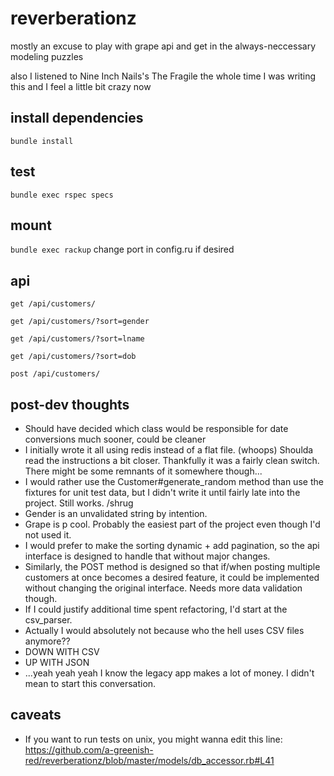 # reverberationz
mostly an excuse to play with grape api and get in the always-neccessary modeling puzzles 

also I listened to Nine Inch Nails's The Fragile the whole time I was writing this and I feel a little bit crazy now 

## install dependencies 
```bundle install```

## test
```bundle exec rspec specs``` 

## mount
```bundle exec rackup```
change port in config.ru if desired 

## api
```get /api/customers/```

```get /api/customers/?sort=gender```

```get /api/customers/?sort=lname```

```get /api/customers/?sort=dob```

```post /api/customers/```

## post-dev thoughts
- Should have decided which class would be responsible for date conversions much sooner, could be cleaner
- I initially wrote it all using redis instead of a flat file. (whoops) Shoulda read the instructions a bit closer. Thankfully it was a fairly clean switch. There might be some remnants of it somewhere though...
- I would rather use the Customer#generate_random method than use the fixtures for unit test data, but I didn't write it until fairly late into the project. Still works. /shrug
- Gender is an unvalidated string by intention.
- Grape is p cool. Probably the easiest part of the project even though I'd not used it. 
- I would prefer to make the sorting dynamic + add pagination, so the api interface is designed to handle that without major changes.
- Similarly, the POST method is designed so that if/when posting multiple customers at once becomes a desired feature, it could be implemented without changing the original interface. Needs more data validation though. 
- If I could justify additional time spent refactoring, I'd start at the csv_parser.
- Actually I would absolutely not because who the hell uses CSV files anymore?? 
- DOWN WITH CSV 
- UP WITH JSON 
- ...yeah yeah yeah I know the legacy app makes a lot of money. I didn't mean to start this conversation. 

## caveats
- If you want to run tests on unix, you might wanna edit this line:
https://github.com/a-greenish-red/reverberationz/blob/master/models/db_accessor.rb#L41
